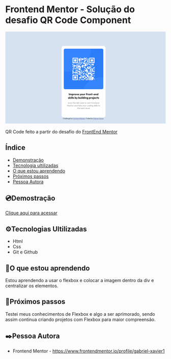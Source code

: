  #  Frontend Mentor - Solução do desafio QR Code Component

![preview](./.github/previewqrcode.png)


QR Code feito a partir do desafio do  <a href='https://www.frontendmentor.io/challenges/qr-code-component-iux_sIO_H'>FrontEnd Mentor<a> 


## Índice
- <a href="#demonstracao">Demonstração</a>
- <a href="#tecnologia-ultilizadas">Tecnologia ultilizadas</a>
- <a href="#aprendendo">O que estou aprendendo </a>
- <a href="#passos">Próximos passos</a>
- <a href="#autora">Pessoa Autora </a>


## 💿Demostração 
[Clique aqui para acessar](https://gabriel-xavier1.github.io/Frontend-Mentor-QR-code-component/)

## ⚙️Tecnologias Ultilizadas 

- Html
- Css
- Git e Github

## 🧠O que estou aprendendo

Estou aprendendo a usar o flexbox e colocar a imagem dentro da div e centralizar os elementos. 


## 👟Próximos passos

Testei meus conhecimentos de Flexbox e algo a ser aprimorado, sendo assim continua criando projetos com Flexbox para maior compreensão.

## ✒️Pessoa Autora 
- Frontend Mentor - https://www.frontendmentor.io/profile/gabriel-xavier1




